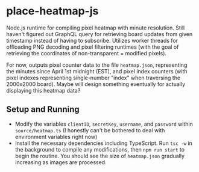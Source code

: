 # place-heatmap-js
Node.js runtime for compiling pixel heatmap with minute resolution. Still haven't figured out GraphQL query for retrieving board updates from given timestamp instead of having to subscribe. Utilizes worker threads for offloading PNG decoding and pixel filtering runtimes (with the goal of retrieving the coordinates of non-transparent = modified pixels). 

For now, outputs pixel counter data to the file `heatmap.json`, representing the minutes since April 1st midnight (EST), and pixel index counters (with pixel indexes representing single-number "index" when traversing the 2000x2000 board). Maybe will design something eventually for actually displaying this heatmap data?

## Setup and Running
- Modify the variables `clientID`, `secretKey`, `username`, and `password` within `source/heatmap.ts` (I honestly can't be bothered to deal with environment variables right now)
- Install the necessary dependencies including TypeScript. Run `tsc -w` in the background to compile any modifications, then `npm run start` to begin the routine. You should see the size of `heatmap.json` gradually increasing as images are processed.